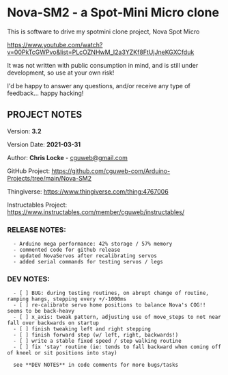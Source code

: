 # Nova-SM2 - a Spot-Mini Micro clone

This is software to drive my spotmini clone project, Nova Spot Micro

https://www.youtube.com/watch?v=00PkTcGWPvo&list=PLcOZNHwM_I2a3YZKf8FtUjJneKGXCfduk

It was not written with public consumption in mind, and is still under development, so use at your own risk!

I'd be happy to answer any questions, and/or receive any type of feedback... happy hacking!







   ## PROJECT NOTES
 
   Version: **3.2**
   
   Version Date: **2021-03-31**
   
   
   Author:  **Chris Locke** - cguweb@gmail.com
   
   GitHub Project:  https://github.com/cguweb-com/Arduino-Projects/tree/main/Nova-SM2
   
   Thingiverse:  https://www.thingiverse.com/thing:4767006
   
   Instructables Project:  https://www.instructables.com/member/cguweb/instructables/
   
   
   ### RELEASE NOTES:
   
      - Arduino mega performance: 42% storage / 57% memory
      - commented code for github release
      - updated NovaServos after recalibrating servos
      - added serial commands for testing servos / legs
      

   ### DEV NOTES:
      - [ ] BUG: during testing routines, on abrupt change of routine, ramping hangs, stepping every +/-1000ms
      - [ ] re-calibrate servo home positions to balance Nova's COG!! seems to be back-heavy
      - [ ] x_axis: tweak pattern, adjusting use of move_steps to not near fall over backwards on startup
      - [ ] finish tweaking left and right stepping
      - [ ] finish forward step (w/ left, right, backwards!)
      - [ ] write a stable fixed speed / step walking routine
      - [ ] fix 'stay' routine (ie: tends to fall backward when coming off of kneel or sit positions into stay)
      
      see **DEV NOTES** in code comments for more bugs/tasks
      

